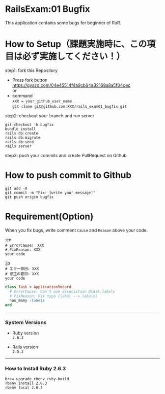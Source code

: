 # RailsExam:01 Bugfix

This application contains some bugs for beginner of RoR. 

# How to Setup（課題実施時に、この項目は必ず実施してください！）
step1: fork this Repository
- Press fork button  
https://gyazo.com/04e45514f4a9cb64a32168a8a5f34cec  
or
- command  
`XXX = your_github_user_name`  
`git clone git@github.com:XXX/rails_exam01_bugfix.git`  

step2: checkout your branch and run server  
  
`git checkout -b bugfix`  
`bundle install`  
`rails db:create`  
`rails db:migrate`  
`rails db:seed`  
`rails server`  

step3: push your commits and create PullRequest on Github

# How to push commit to Github
`git add -A`  
`git commit -m "Fix: [write your message]"`  
`git push origin bugfix`  


# Requirement(Option)

When you fix bugs, write comment `Cause` and `Reason` above your code.  

:en  
`# ErrorCause:　XXX`  
`# FixReason: XXX`  
`your code`  

:jp  
`# エラー原因: XXX`  
`# 修正の意図: XXX`  
`your code`  
```ruby
class Task < ApplicationRecord
  # ErrorCause: Can't use association @task.labels
  # FixReason: Fix typo (label --> labels)
  has_many :labels
end
```

---
### System Versions

* Ruby version  
`2.6.3`

* Rails version  
`2.5.3`
---
### How to Install Ruby 2.6.3
`brew upgrade rbenv ruby-build`  
`rbenv install 2.6.3`  
`rbenv local 2.6.3`  

